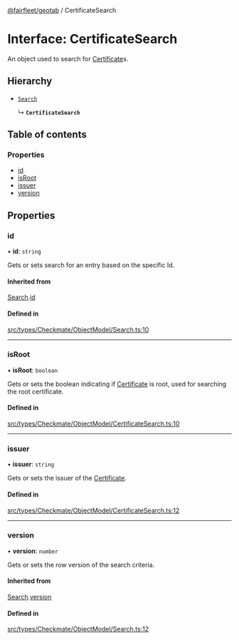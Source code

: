 [@fairfleet/geotab](../README.md) / CertificateSearch

# Interface: CertificateSearch

An object used to search for [Certificate](Certificate.md)s.

## Hierarchy

- [`Search`](Search.md)

  ↳ **`CertificateSearch`**

## Table of contents

### Properties

- [id](CertificateSearch.md#id)
- [isRoot](CertificateSearch.md#isroot)
- [issuer](CertificateSearch.md#issuer)
- [version](CertificateSearch.md#version)

## Properties

### id

• **id**: `string`

Gets or sets search for an entry based on the specific Id.

#### Inherited from

[Search](Search.md).[id](Search.md#id)

#### Defined in

[src/types/Checkmate/ObjectModel/Search.ts:10](https://github.com/fairfleet/geotab/blob/ff38bfc/src/types/Checkmate/ObjectModel/Search.ts#L10)

___

### isRoot

• **isRoot**: `boolean`

Gets or sets the boolean indicating if [Certificate](Certificate.md) is root, used for searching the root certificate.

#### Defined in

[src/types/Checkmate/ObjectModel/CertificateSearch.ts:10](https://github.com/fairfleet/geotab/blob/ff38bfc/src/types/Checkmate/ObjectModel/CertificateSearch.ts#L10)

___

### issuer

• **issuer**: `string`

Gets or sets the issuer of the [Certificate](Certificate.md).

#### Defined in

[src/types/Checkmate/ObjectModel/CertificateSearch.ts:12](https://github.com/fairfleet/geotab/blob/ff38bfc/src/types/Checkmate/ObjectModel/CertificateSearch.ts#L12)

___

### version

• **version**: `number`

Gets or sets the row version of the search criteria.

#### Inherited from

[Search](Search.md).[version](Search.md#version)

#### Defined in

[src/types/Checkmate/ObjectModel/Search.ts:12](https://github.com/fairfleet/geotab/blob/ff38bfc/src/types/Checkmate/ObjectModel/Search.ts#L12)
